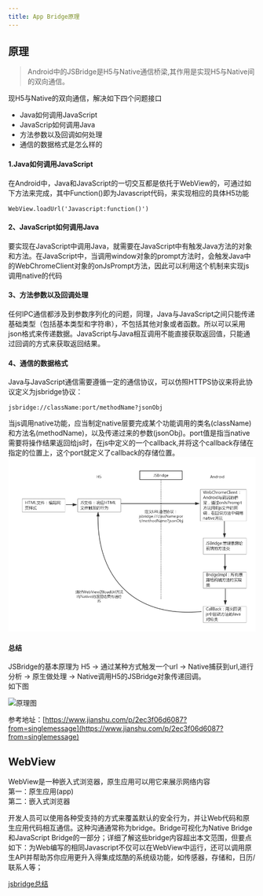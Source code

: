 ```yaml
---
title: App Bridge原理
---
```


## 原理

> Android中的JSBridge是H5与Native通信桥梁,其作用是实现H5与Native间的双向通信。

现H5与Native的双向通信，解决如下四个问题接口
- Java如何调用JavaScript
- JavaScrip如何调用Java
- 方法参数以及回调如何处理
- 通信的数据格式是怎么样的

#### 1.Java如何调用JavaScript
在Android中，Java和JavaScript的一切交互都是依托于WebView的，可通过如下方法来完成，其中Function()即为Javascript代码，来实现相应的具体H5功能
```
WebView.loadUrl('Javascript:function()')
```
#### 2、JavaScript如何调用Java
要实现在JavaScript中调用Java，就需要在JavaScript中有触发Java方法的对象和方法。在JavaScript中，当调用window对象的prompt方法时，会触发Java中的WebChromeClient对象的onJsPrompt方法，因此可以利用这个机制来实现js调用native的代码

#### 3、方法参数以及回调处理
任何IPC通信都涉及到参数序列化的问题，同理，Java与JavaScript之间只能传递基础类型（包括基本类型和字符串），不包括其他对象或者函数。所以可以采用json格式来传递数据。JavaScript与Java相互调用不能直接获取返回值，只能通过回调的方式来获取返回结果。

#### 4、通信的数据格式
Java与JavaScript通信需要遵循一定的通信协议，可以仿照HTTPS协议来将此协议定义为jsbridge协议：
```
jsbridge://className:port/methodName?jsonObj
```
当js调用native功能，应当制定native层要完成某个功能调用的类名(className)和方法名(methodName)，以及传递过来的参数(jsonObj)。port值是指当native需要将操作结果返回给js时，在js中定义的一个callback,并将这个callback存储在指定的位置上，这个port就定义了callback的存储位置。
![图片](./images/2327406-7349581b80fc1df1.png)

#### 总结
JSBridge的基本原理为
H5 -> 通过某种方式触发一个url -> Native捕获到url,进行分析 -> 原生做处理 -> Native调用H5的JSBridge对象传递回调。<br/>
如下图

<img :src="$withBase('/images/2327406-a45afb11e62699dc.webp')" alt="原理图">

参考地址：[https://www.jianshu.com/p/2ec3f06d6087?from=singlemessage](https://www.jianshu.com/p/2ec3f06d6087?from=singlemessage)

## WebView
WebView是一种嵌入式浏览器，原生应用可以用它来展示网络内容<br/>
第一：原生应用(app)<br/>
第二：嵌入式浏览器<br/>

开发人员可以使用各种受支持的方式来覆盖默认的安全行为，并让Web代码和原生应用代码相互通信。这种沟通通常称为bridge。Bridge可视化为Native Bridge和JavaScript Bridge的一部分；详细了解这些bridge内容超出本文范围，但要点如下：为Web编写的相同Javascript不仅可以在WebView中运行，还可以调用原生API并帮助苏你应用更升入得集成炫酷的系统级功能，如传感器，存储和，日历/联系人等；

[jsbridge总结](https://www.jianshu.com/p/be491bfbca0d)